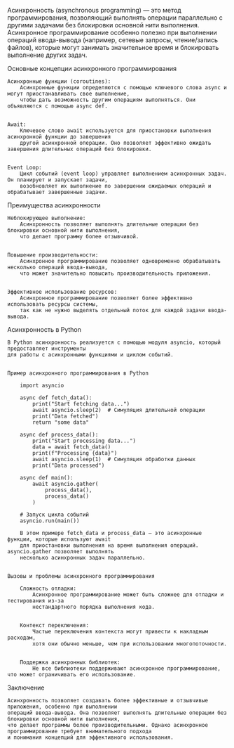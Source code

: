 
Асинхронность (asynchronous programming) — это метод программирования, позволяющий выполнять операции
параллельно с другими задачами без блокировки основной нити выполнения.
Асинхронное программирование особенно полезно при выполнении операций ввода-вывода
(например, сетевые запросы, чтение/запись файлов), которые могут занимать значительное время и
блокировать выполнение других задач.


Основные концепции асинхронного программирования

    Асинхронные функции (coroutines):
        Асинхронные функции определяются с помощью ключевого слова async и могут приостанавливать свое выполнение,
        чтобы дать возможность другим операциям выполняться. Они объявляются с помощью async def.


    Await:
        Ключевое слово await используется для приостановки выполнения асинхронной функции до завершения
        другой асинхронной операции. Оно позволяет эффективно ожидать завершения длительных операций без блокировки.


    Event Loop:
        Цикл событий (event loop) управляет выполнением асинхронных задач. Он планирует и запускает задачи,
        возобновляет их выполнение по завершении ожидаемых операций и обрабатывает завершенные задачи.



Преимущества асинхронности

    Неблокирующее выполнение:
        Асинхронность позволяет выполнять длительные операции без блокировки основной нити выполнения,
        что делает программу более отзывчивой.


    Повышение производительности:
        Асинхронное программирование позволяет одновременно обрабатывать несколько операций ввода-вывода,
        что может значительно повысить производительность приложения.


    Эффективное использование ресурсов:
        Асинхронное программирование позволяет более эффективно использовать ресурсы системы,
        так как не нужно выделять отдельный поток для каждой задачи ввода-вывода.



Асинхронность в Python

    В Python асинхронность реализуется с помощью модуля asyncio, который предоставляет инструменты
    для работы с асинхронными функциями и циклом событий.


    Пример асинхронного программирования в Python

        import asyncio

        async def fetch_data():
            print("Start fetching data...")
            await asyncio.sleep(2)  # Симуляция длительной операции
            print("Data fetched")
            return "some data"

        async def process_data():
            print("Start processing data...")
            data = await fetch_data()
            print(f"Processing {data}")
            await asyncio.sleep(1)  # Симуляция обработки данных
            print("Data processed")

        async def main():
            await asyncio.gather(
                process_data(),
                process_data()
            )

        # Запуск цикла событий
        asyncio.run(main())

        В этом примере fetch_data и process_data — это асинхронные функции, которые используют await
        для приостановки выполнения на время выполнения операций. asyncio.gather позволяет выполнять
        несколько асинхронных задач параллельно.


    Вызовы и проблемы асинхронного программирования

        Сложность отладки:
            Асинхронное программирование может быть сложнее для отладки и тестирования из-за
            нестандартного порядка выполнения кода.


        Контекст переключения:
            Частые переключения контекста могут привести к накладным расходам,
            хотя они обычно меньше, чем при использовании многопоточности.


        Поддержка асинхронных библиотек:
            Не все библиотеки поддерживают асинхронное программирование, что может ограничивать его использование.



Заключение

    Асинхронность позволяет создавать более эффективные и отзывчивые приложения, особенно при выполнении
    операций ввода-вывода. Она позволяет выполнять длительные операции без блокировки основной нити выполнения,
    что делает программы более производительными. Однако асинхронное программирование требует внимательного подхода
    и понимания концепций для эффективного использования.



